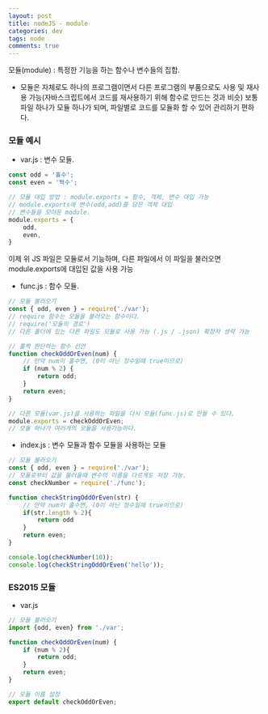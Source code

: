 ```yaml
---  
layout: post
title: nodeJS - module
categories: dev
tags: node
comments: true
---
```


모듈(module) : 특정한 기능을 하는 함수나 변수들의 집합. 

- 모듈은 자체로도 하나의 프로그램이면서 다른 프로그램의 부품으로도 사용 및 재사용 가능(자바스크립트에서 코드를 재사용하기 위해 함수로 만드는 것과 비슷) 보통 파일 하나가 모듈 하나가 되며, 파일별로 코드를 모듈화 할 수 있어 관리하기 편하다.

### 모듈 예시

- var.js : 변수 모듈.

```javascript
const odd = '홀수';
const even = '짝수';

// 모듈 대입 방법 : module.exports = 함수, 객체, 변수 대입 가능
// module.exports에 변수(odd,add)를 담은 객체 대입
// 변수들을 모아둔 module.
module.exports = {
    odd,
    even,
}
```

이제 위 JS 파일은 모듈로서 기능하며, 다른 파일에서 이 파일을 불러오면 module.exports에 대입된 값을 사용 가능

- func.js : 함수 모듈.

```javascript
// 모듈 불러오기
const { odd, even } = require('./var');
// require 함수는 모듈을 불러오는 함수이다.
// require('모듈의 경로')
// 다른 폴더에 있는 다른 파일도 모듈로 사용 가능 (.js / .json) 확장자 생략 가능

// 홀짝 판단하는 함수 선언
function checkOddOrEven(num) {
    // 만약 num이 홀수면, (0이 아닌 정수일때 true이므로)
    if (num % 2) {
        return odd;
    }
    return even;
}

// 다른 모듈(var.js)을 사용하는 파일을 다시 모듈(func.js)로 만들 수 있다.
module.exports = checkOddOrEven;
// 모듈 하나가 여러개의 모듈을 사용가능하다.
```

- index.js : 변수 모듈과 함수 모듈을 사용하는 모듈

```javascript
// 모듈 불러오기
const { odd, even } = require('./var');
// 모듈로부터 값을 불러올때 변수의 이름을 다르게도 저장 가능. 
const checkNumber = require('./func');

function checkStringOddOrEven(str) {
    // 만약 num이 홀수면, (0이 아닌 정수일때 true이므로)
    if(str.length % 2){
        return odd
    }
    return even;
}

console.log(checkNumber(10));
console.log(checkStringOddOrEven('hello'));
```

### ES2015 모듈

- var.js

```javascript
// 모듈 불러오기
import {odd, even} from './var';

function checkOddOrEven(num) {
    if (num % 2){
        return odd;
    }
    return even;
}

// 모듈 이름 설정
export default checkOddOrEven;
```

